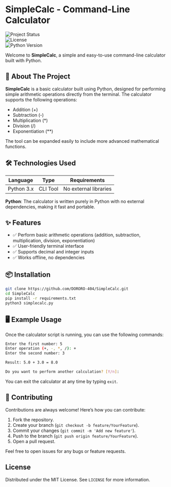 # SimpleCalc - Command-Line Calculator

![Project Status](https://img.shields.io/badge/status-active-brightgreen)  
![License](https://img.shields.io/badge/license-MIT-blue)  
![Python Version](https://img.shields.io/badge/python-3.x+-blue)

Welcome to **SimpleCalc**, a simple and easy-to-use command-line calculator built with Python.

## 🚀 About The Project

**SimpleCalc** is a basic calculator built using Python, designed for performing simple arithmetic operations directly from the terminal. The calculator supports the following operations:

- Addition (+)
- Subtraction (-)
- Multiplication (*)
- Division (/)
- Exponentiation (**)

The tool can be expanded easily to include more advanced mathematical functions.

## 🛠 Technologies Used

| Language   | Type     | Requirements   |
|------------|----------|----------------|
| Python 3.x | CLI Tool | No external libraries |

**Python**: The calculator is written purely in Python with no external dependencies, making it fast and portable.

## ✨ Features

- ✅ Perform basic arithmetic operations (addition, subtraction, multiplication, division, exponentiation)
- ✅ User-friendly terminal interface
- ✅ Supports decimal and integer inputs
- ✅ Works offline, no dependencies

## 📦 Installation
```bash
git clone https://github.com/DORORO-404/SimpleCalc.git
cd SimpleCalc
pip install -r requirements.txt
python3 simplecalc.py
```

## 🖥️ Example Usage

Once the calculator script is running, you can use the following commands:

```bash
Enter the first number: 5 
Enter operation (+, -, *, /): + 
Enter the second number: 3

Result: 5.0 + 3.0 = 8.0

Do you want to perform another calculation? [Y/n]:
```

You can exit the calculator at any time by typing `exit`.

## 🤝 Contributing

Contributions are always welcome! Here’s how you can contribute:

1. Fork the repository.
2. Create your branch (`git checkout -b feature/YourFeature`).
3. Commit your changes (`git commit -m 'Add new feature'`).
4. Push to the branch (`git push origin feature/YourFeature`).
5. Open a pull request.

Feel free to open issues for any bugs or feature requests.

## License

Distributed under the MIT License. See `LICENSE` for more information.
